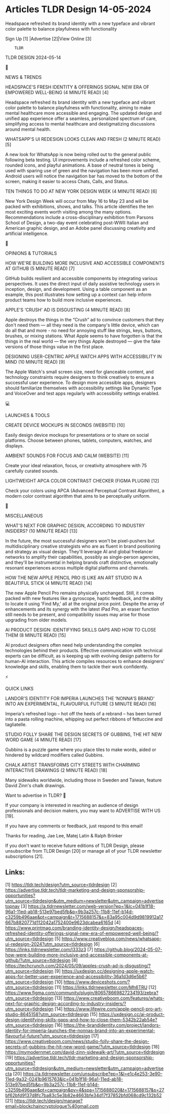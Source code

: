 # Articles TLDR Design 14-05-2024

Headspace refreshed its brand identity with a new typeface and vibrant
color palette to balance playfulness with functionality  

 Sign Up [1] |Advertise [2]|View Online [3] 

		TLDR 

TLDR DESIGN 2024-05-14

📱 

NEWS & TRENDS

 HEADSPACE'S FRESH IDENTITY & OFFERINGS SIGNAL NEW ERA OF EMPOWERED
WELL-BEING (4 MINUTE READ) [4] 

 Headspace refreshed its brand identity with a new typeface and
vibrant color palette to balance playfulness with functionality,
aiming to make mental healthcare more accessible and engaging. The
updated design and unified app experience offer a seamless,
personalized spectrum of care, simplifying access to mental healthcare
and destigmatizing discussions around mental health. 

 WHATSAPP'S UI REDESIGN LOOKS CLEAN AND FRESH (2 MINUTE READ) [5] 

 A new look for WhatsApp is now being rolled out to the general public
following beta testing. UI improvements include a refreshed color
scheme, rounded icons, and playful animations. A base of neutral tones
is being used with sparing use of green and the navigation has been
more unified. Android users will notice the navigation bar has moved
to the bottom of the screen, making it easier to access Chats, Calls,
and Status. 

 TEN THINGS TO DO AT NEW YORK DESIGN WEEK (4 MINUTE READ) [6] 

 New York Design Week will occur from May 16 to May 23 and will be
packed with exhibitions, shows, and talks. This article identifies the
ten most exciting events worth visiting among the many options.
Recommendations include a cross-disciplinary exhibition from Parsons
School of Design, a two-day event celebrating post-WWII Italian and
American graphic design, and an Adobe panel discussing creativity and
artificial intelligence. 

🚀 

OPINIONS & TUTORIALS

 HOW WE'RE BUILDING MORE INCLUSIVE AND ACCESSIBLE COMPONENTS AT GITHUB
(5 MINUTE READ) [7] 

 GitHub builds resilient and accessible components by integrating
various perspectives. It uses the direct input of daily assistive
technology users in inception, design, and development. Using a table
component as an example, this post illustrates how setting up a
context can help inform product teams how to build more inclusive
experiences. 

 APPLE'S ‘CRUSH' AD IS DISGUSTING (4 MINUTE READ) [8] 

 Apple destroys the things in the “Crush” ad to convince customers
that they don't need them — all they need is the company's little
device, which can do all that and more - no need for annoying stuff
like strings, keys, buttons, brushes, or mixing stations. What Apple
seems to have forgotten is that the things in the real world — the
very things Apple destroyed — give the fake versions of those things
value in the first place. 

 DESIGNING USER-CENTRIC APPLE WATCH APPS WITH ACCESSIBILITY IN MIND
(10 MINUTE READ) [9] 

 The Apple Watch's small screen size, need for glanceable content, and
technology constraints require designers to think creatively to ensure
a successful user experience. To design more accessible apps,
designers should familiarize themselves with accessibility settings
like Dynamic Type and VoiceOver and test apps regularly with
accessibility settings enabled. 

💻 

LAUNCHES & TOOLS

 CREATE DEVICE MOCKUPS IN SECONDS (WEBSITE) [10] 

 Easily design device mockups for presentations or to share on social
platforms. Choose between phones, tablets, computers, watches, and
displays. 

 AMBIENT SOUNDS FOR FOCUS AND CALM (WEBSITE) [11] 

 Create your ideal relaxation, focus, or creativity atmosphere with 75
carefully curated sounds. 

 LIGHTWEIGHT APCA COLOR CONTRAST CHECKER (FIGMA PLUGIN) [12] 

 Check your colors using APCA (Advanced Perceptual Contrast
Algorithm), a modern color contrast algorithm that aims to be
perceptually uniform. 

🎁 

MISCELLANEOUS

 WHAT'S NEXT FOR GRAPHIC DESIGN, ACCORDING TO INDUSTRY INSIDERS? (10
MINUTE READ) [13] 

 In the future, the most successful designers won't be pixel-pushers
but multidisciplinary creative strategists who are as fluent in brand
positioning and strategy as visual design. They'll leverage AI and
global freelancer networks to amplify their capabilities, possibly as
single-person agencies, and they'll be instrumental in helping brands
craft distinctive, emotionally resonant experiences across multiple
digital platforms and channels. 

 HOW THE NEW APPLE PENCIL PRO IS LIKE AN ART STUDIO IN A BEAUTIFUL
STICK (4 MINUTE READ) [14] 

 The new Apple Pencil Pro remains physically unchanged. Still, it
comes packed with new features like a gyroscope, haptic feedback, and
the ability to locate it using 'Find My,' all at the original price
point. Despite the array of enhancements and its synergy with the
latest iPad Pro, an eraser function still needs to be present, and
compatibility issues may arise for those upgrading from older models. 

 AI PRODUCT DESIGN: IDENTIFYING SKILLS GAPS AND HOW TO CLOSE THEM (8
MINUTE READ) [15] 

 AI product designers often need help understanding the complex
technologies behind their products. Effective communication with
technical experts can be difficult, as is keeping up with evolving
design patterns for human-AI interaction. This article compiles
resources to enhance designers' knowledge and skills, enabling them to
tackle their work confidently. 

⚡ 

QUICK LINKS

 LANDOR'S IDENTITY FOR IMPERIA LAUNCHES THE ‘NONNA'S BRAND' INTO AN
EXPERIMENTAL, FLAVOURFUL FUTURE (3 MINUTE READ) [16] 

 Imperia's refreshed logo – hot off the heels of a rebrand – has
been turned into a pasta rolling machine, whipping out perfect ribbons
of fettuccine and tagliatelle. 

 STUDIO FOLLY SHARE THE DESIGN SECRETS OF GUBBINS, THE HIT NEW WORD
GAME (4 MINUTE READ) [17] 

 Gubbins is a puzzle game where you place tiles to make words, aided
or hindered by wildcard modifiers called Gubbins. 

 CHALK ARTIST TRANSFORMS CITY STREETS WITH CHARMING INTERACTIVE
DRAWINGS (2 MINUTE READ) [18] 

 Many sidewalks worldwide, including those in Sweden and Taiwan,
feature David Zinn's chalk drawings. 

Want to advertise in TLDR? 📰

 If your company is interested in reaching an audience of design
professionals and decision makers, you may want to ADVERTISE WITH US
[19]. 

 If you have any comments or feedback, just respond to this email! 

Thanks for reading, 
Jae Lee, Matej Latin & Ralph Brinker 

If you don't want to receive future editions of TLDR Design, please
unsubscribe from TLDR Design [20] or manage all of your TLDR
newsletter subscriptions [21]. 

 

Links:
------
[1] https://tldr.tech/design?utm_source=tldrdesign
[2] https://advertise.tldr.tech/tldr-marketing-and-design-sponsorship-opportunities?utm_source=tldrdesign&utm_medium=newsletter&utm_campaign=advertisetopnav
[3] https://a.tldrnewsletter.com/web-version?ep=1&lc=041b1f18-96a1-11ed-ab18-513e97bed5fb&p=9b3a257c-11b8-11ef-b14d-c3259b496aae&pt=campaign&t=1715688157&s=83a95c004d9d9819912a17667b8820771d112042a1752400e9623dcabea6165d
[4] https://www.printmag.com/branding-identity-design/headspaces-refreshed-identity-offerings-signal-new-era-of-empowered-well-being/?utm_source=tldrdesign
[5] https://www.creativebloq.com/news/whatsapp-ui-redesign-2024?utm_source=tldrdesign
[6] https://links.tldrnewsletter.com/l333z3
[7] https://github.blog/2024-05-07-how-were-building-more-inclusive-and-accessible-components-at-github/?utm_source=tldrdesign
[8] https://techcrunch.com/2024/05/09/apples-crush-ad-is-disgusting/?utm_source=tldrdesign
[9] https://uxdesign.cc/designing-apple-watch-apps-for-better-user-experience-and-accessibility-36a1d3d6e5b6?utm_source=tldrdesign
[10] https://www.deviceshots.com/?utm_source=tldrdesign
[11] https://links.tldrnewsletter.com/Mh6TRU
[12] https://www.figma.com/community/plugin/806578669827234193/zebra?utm_source=tldrdesign
[13] https://www.creativeboom.com/features/whats-next-for-graphic-design-according-to-industry-insiders/?utm_source=tldrdesign
[14] https://www.lifewire.com/apple-pencil-pro-art-studio-8645158?utm_source=tldrdesign
[15] https://uxdesign.cc/ai-product-design-identifying-skills-gaps-and-how-to-close-them-5342b22ab54e?utm_source=tldrdesign
[16] https://the-brandidentity.com/project/landors-identity-for-imperia-launches-the-nonnas-brand-into-an-experimental-flavourful-future?utm_source=tldrdesign
[17] https://www.creativeboom.com/news/studio-folly-share-the-design-secrets-of-gubbins-the-hit-new-word-game/?utm_source=tldrdesign
[18] https://mymodernmet.com/david-zinn-sidewalk-art/?utm_source=tldrdesign
[19] https://advertise.tldr.tech/tldr-marketing-and-design-sponsorship-opportunities?utm_source=tldrdesign&utm_medium=newsletter&utm_campaign=advertisecta
[20] https://a.tldrnewsletter.com/unsubscribe?ep=1&l=e1c4e253-3e90-11ed-9a32-0241b9615763&lc=041b1f18-96a1-11ed-ab18-513e97bed5fb&p=9b3a257c-11b8-11ef-b14d-c3259b496aae&pt=campaign&pv=4&spa=1715688020&t=1715688157&s=27bf62bfd9137d8fc7ba83c5e3b82e4663bfe34d17f37852bfd068cd9c132b52
[21] https://tldr.tech/design/manage?email=blockchaincryptologue%40gmail.com